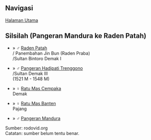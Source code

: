 ## Navigasi

[Halaman Utama][up] 

## Silsilah (Pangeran Mandura ke Raden Patah)

*	» ♂ [Raden Patah][25683]
	<br/>/ Panembahan Jin Bun (Raden Praba)
	<br/>/Sultan Bintoro Demak I

*	» ♂ [Pangeran Hadipati Trenggono][26355]
	<br/>/Sultan Demak III
	<br/>(1521 M - 1548 M)

*	» ♀ [Ratu Mas Cempaka][26359]
	<br/>Demak

*	» ♀ [Ratu Mas Banten][775179]
	<br/>Pajang

*	» ♂ [Pangeran Mandura][771620]

Sumber: rodovid.org<br/>
Catatan: sumber belum tentu benar.

[up]: https://github.com/epsi-rns/catatan-silsilah/blob/master/README.md

[25683]: http://id.rodovid.org/wk/Orang:25683
[26355]: http://id.rodovid.org/wk/Orang:26355

[26359]: http://id.rodovid.org/wk/Orang:26359
[775179]: http://id.rodovid.org/wk/Orang:775179
[771620]: http://id.rodovid.org/wk/Orang:771620
